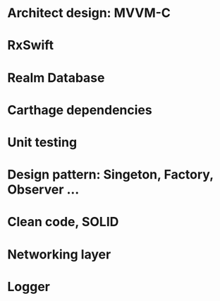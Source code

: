# Architect design: MVVM-C
# RxSwift
# Realm Database
# Carthage dependencies
# Unit testing
# Design pattern: Singeton, Factory, Observer ...
# Clean code, SOLID
# Networking layer
# Logger

